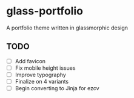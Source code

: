 # glass-portfolio
A portfolio theme written in glassmorphic design

## TODO

- [ ] Add favicon
- [ ] Fix mobile height issues
- [ ] Improve typography
- [ ] Finalize on 4 variants
- [ ] Begin converting to Jinja for ezcv
